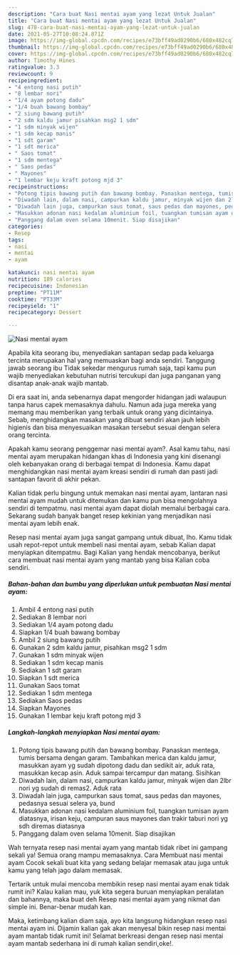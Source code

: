```yaml
---
description: "Cara buat Nasi mentai ayam yang lezat Untuk Jualan"
title: "Cara buat Nasi mentai ayam yang lezat Untuk Jualan"
slug: 478-cara-buat-nasi-mentai-ayam-yang-lezat-untuk-jualan
date: 2021-05-27T10:08:24.871Z
image: https://img-global.cpcdn.com/recipes/e73bff49ad0290b6/680x482cq70/nasi-mentai-ayam-foto-resep-utama.jpg
thumbnail: https://img-global.cpcdn.com/recipes/e73bff49ad0290b6/680x482cq70/nasi-mentai-ayam-foto-resep-utama.jpg
cover: https://img-global.cpcdn.com/recipes/e73bff49ad0290b6/680x482cq70/nasi-mentai-ayam-foto-resep-utama.jpg
author: Timothy Hines
ratingvalue: 3.3
reviewcount: 9
recipeingredient:
- "4 entong nasi putih"
- "8 lembar nori"
- "1/4 ayam potong dadu"
- "1/4 buah bawang bombay"
- "2 siung bawang putih"
- "2 sdm kaldu jamur pisahkan msg2 1 sdm"
- "1 sdm minyak wijen"
- "1 sdm kecap manis"
- "1 sdt garam"
- "1 sdt merica"
- " Saos tomat"
- "1 sdm mentega"
- " Saos pedas"
- " Mayones"
- "1 lembar keju kraft potong mjd 3"
recipeinstructions:
- "Potong tipis bawang putih dan bawang bombay. Panaskan mentega, tumis bersama dengan garam. Tambahkan merica dan kaldu jamur, masukkan ayam yg sudah dipotong dadu dan sedikit air, aduk rata, masukkan kecap asin. Aduk sampai tercampur dan matang. Sisihkan"
- "Diwadah lain, dalam nasi, campurkan kaldu jamur, minyak wijen dan 2lbr nori yg sudah di remas2. Aduk rata"
- "Diwadah lain juga, campurkan saus tomat, saus pedas dan mayones, pedasnya sesuai selera ya, bund"
- "Masukkan adonan nasi kedalam aluminium foil, tuangkan tumisan ayam diatasnya, irisan keju, campuran saus mayones dan trakir taburi nori yg sdh diremas diatasnya"
- "Panggang dalam oven selama 10menit. Siap disajikan"
categories:
- Resep
tags:
- nasi
- mentai
- ayam

katakunci: nasi mentai ayam 
nutrition: 189 calories
recipecuisine: Indonesian
preptime: "PT11M"
cooktime: "PT33M"
recipeyield: "1"
recipecategory: Dessert

---
```



![Nasi mentai ayam](https://img-global.cpcdn.com/recipes/e73bff49ad0290b6/680x482cq70/nasi-mentai-ayam-foto-resep-utama.jpg)

Apabila kita seorang ibu, menyediakan santapan sedap pada keluarga tercinta merupakan hal yang memuaskan bagi anda sendiri. Tanggung jawab seorang ibu Tidak sekedar mengurus rumah saja, tapi kamu pun wajib menyediakan kebutuhan nutrisi tercukupi dan juga panganan yang disantap anak-anak wajib mantab.

Di era  saat ini, anda sebenarnya dapat mengorder hidangan jadi walaupun tanpa harus capek memasaknya dahulu. Namun ada juga mereka yang memang mau memberikan yang terbaik untuk orang yang dicintainya. Sebab, menghidangkan masakan yang dibuat sendiri akan jauh lebih higienis dan bisa menyesuaikan masakan tersebut sesuai dengan selera orang tercinta. 



Apakah kamu seorang penggemar nasi mentai ayam?. Asal kamu tahu, nasi mentai ayam merupakan hidangan khas di Indonesia yang kini disenangi oleh kebanyakan orang di berbagai tempat di Indonesia. Kamu dapat menghidangkan nasi mentai ayam kreasi sendiri di rumah dan pasti jadi santapan favorit di akhir pekan.

Kalian tidak perlu bingung untuk memakan nasi mentai ayam, lantaran nasi mentai ayam mudah untuk ditemukan dan kamu pun bisa mengolahnya sendiri di tempatmu. nasi mentai ayam dapat diolah memalui berbagai cara. Sekarang sudah banyak banget resep kekinian yang menjadikan nasi mentai ayam lebih enak.

Resep nasi mentai ayam juga sangat gampang untuk dibuat, lho. Kamu tidak usah repot-repot untuk membeli nasi mentai ayam, sebab Kalian dapat menyiapkan ditempatmu. Bagi Kalian yang hendak mencobanya, berikut cara membuat nasi mentai ayam yang mantab yang bisa Kalian coba sendiri.

<!--inarticleads1-->

##### Bahan-bahan dan bumbu yang diperlukan untuk pembuatan Nasi mentai ayam:

1. Ambil 4 entong nasi putih
1. Sediakan 8 lembar nori
1. Sediakan 1/4 ayam potong dadu
1. Siapkan 1/4 buah bawang bombay
1. Ambil 2 siung bawang putih
1. Gunakan 2 sdm kaldu jamur, pisahkan msg2 1 sdm
1. Gunakan 1 sdm minyak wijen
1. Sediakan 1 sdm kecap manis
1. Sediakan 1 sdt garam
1. Siapkan 1 sdt merica
1. Gunakan  Saos tomat
1. Sediakan 1 sdm mentega
1. Sediakan  Saos pedas
1. Siapkan  Mayones
1. Gunakan 1 lembar keju kraft potong mjd 3




<!--inarticleads2-->

##### Langkah-langkah menyiapkan Nasi mentai ayam:

1. Potong tipis bawang putih dan bawang bombay. Panaskan mentega, tumis bersama dengan garam. Tambahkan merica dan kaldu jamur, masukkan ayam yg sudah dipotong dadu dan sedikit air, aduk rata, masukkan kecap asin. Aduk sampai tercampur dan matang. Sisihkan
1. Diwadah lain, dalam nasi, campurkan kaldu jamur, minyak wijen dan 2lbr nori yg sudah di remas2. Aduk rata
1. Diwadah lain juga, campurkan saus tomat, saus pedas dan mayones, pedasnya sesuai selera ya, bund
1. Masukkan adonan nasi kedalam aluminium foil, tuangkan tumisan ayam diatasnya, irisan keju, campuran saus mayones dan trakir taburi nori yg sdh diremas diatasnya
1. Panggang dalam oven selama 10menit. Siap disajikan




Wah ternyata resep nasi mentai ayam yang mantab tidak ribet ini gampang sekali ya! Semua orang mampu memasaknya. Cara Membuat nasi mentai ayam Cocok sekali buat kita yang sedang belajar memasak atau juga untuk kamu yang telah jago dalam memasak.

Tertarik untuk mulai mencoba membikin resep nasi mentai ayam enak tidak rumit ini? Kalau kalian mau, yuk kita segera buruan menyiapkan peralatan dan bahannya, maka buat deh Resep nasi mentai ayam yang nikmat dan simple ini. Benar-benar mudah kan. 

Maka, ketimbang kalian diam saja, ayo kita langsung hidangkan resep nasi mentai ayam ini. Dijamin kalian gak akan menyesal bikin resep nasi mentai ayam mantab tidak rumit ini! Selamat berkreasi dengan resep nasi mentai ayam mantab sederhana ini di rumah kalian sendiri,oke!.

